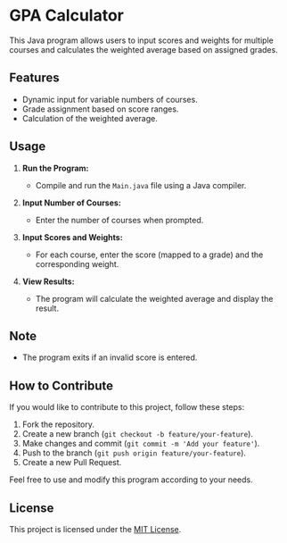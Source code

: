# GPA Calculator

This Java program allows users to input scores and weights for multiple courses and calculates the weighted average based on assigned grades.

## Features

- Dynamic input for variable numbers of courses.
- Grade assignment based on score ranges.
- Calculation of the weighted average.

## Usage

1. **Run the Program:**
   - Compile and run the `Main.java` file using a Java compiler.

2. **Input Number of Courses:**
   - Enter the number of courses when prompted.

3. **Input Scores and Weights:**
   - For each course, enter the score (mapped to a grade) and the corresponding weight.

4. **View Results:**
   - The program will calculate the weighted average and display the result.

## Note

- The program exits if an invalid score is entered.

## How to Contribute

If you would like to contribute to this project, follow these steps:

1. Fork the repository.
2. Create a new branch (`git checkout -b feature/your-feature`).
3. Make changes and commit (`git commit -m 'Add your feature'`).
4. Push to the branch (`git push origin feature/your-feature`).
5. Create a new Pull Request.

Feel free to use and modify this program according to your needs.

## License

This project is licensed under the [MIT License](LICENSE).
